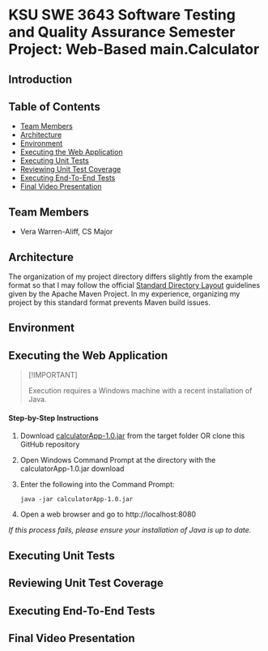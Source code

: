# KSU SWE 3643 Software Testing and Quality Assurance Semester Project: Web-Based main.Calculator

## Introduction

## Table of Contents

- [Team Members](#team-members)
- [Architecture](#architecture)
- [Environment](#environment)
- [Executing the Web Application](#executing-the-web-application)
- [Executing Unit Tests](#executing-unit-tests)
- [Reviewing Unit Test Coverage](#reviewing-unit-test-coverage)
- [Executing End-To-End Tests](#executing-end-to-end-tests)
- [Final Video Presentation](#final-video-presentation)

## Team Members

- Vera Warren-Aliff, CS Major

## Architecture

The organization of my project directory differs slightly from the example format so that I may follow the official [Standard Directory Layout]((https://maven.apache.org/guides/introduction/introduction-to-the-standard-directory-layout.html)) guidelines given by the Apache Maven Project.
In my experience, organizing my project by this standard format prevents Maven build issues.

## Environment

## Executing the Web Application

>  [!IMPORTANT]
>
> Execution requires a Windows machine with a recent installation of Java.

#### Step-by-Step Instructions
1. Download [calculatorApp-1.0.jar](target/calculatorApp-1.0.jar) from the target folder OR clone this GitHub repository
2. Open Windows Command Prompt at the directory with the calculatorApp-1.0.jar download
3. Enter the following into the Command Prompt:

       java -jar calculatorApp-1.0.jar
4. Open a web browser and go to http://localhost:8080

*If this process fails, please ensure your installation of Java is up to date.*

## Executing Unit Tests

## Reviewing Unit Test Coverage

## Executing End-To-End Tests

## Final Video Presentation
